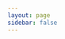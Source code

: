 ```yaml
---
layout: page
sidebar: false
---
```

<script setup>
import {
  VPTeamPage,
  VPTeamPageTitle,
  VPTeamMembers,
  VPTeamPageSection
} from 'vitepress/theme'

const members = [
  {
    avatar: 'https://www.github.com/yyx990803.png',
    name: 'Ayoub Otmani',
    title: 'Entraîneur, 3ème DAN, Directeur technique Karaté',
    links: [
      { icon: 'twitter', link: '' }
    ]
  },
  {
    avatar: '/club/8a3a9e8f.jpg',
    name: 'Bernardo Dupont',
    title: 'Entraîneur, 4ème DAN, Référent AITO Rhône-Alpes FFK',
    links: [
      { icon: 'twitter', link: '' }
    ]
  },
  {
    avatar: 'https://www.github.com/yyx990803.png',
    name: 'Thibaud Roux',
    title: 'Entraîneur en formation',
    links: [
      { icon: 'twitter', link: '' }
    ]
  },
  {
    avatar: 'https://www.github.com/yyx990803.png',
    name: 'Geoffrey Petri',
    title: 'Président',
  },
  {
    avatar: 'https://www.github.com/yyx990803.png',
    name: 'Cyrille Protière',
    title: 'Secrétaire',
  },
  {
    avatar: 'https://www.github.com/yyx990803.png',
    name: 'Dragos Mocanu',
    title: 'Trésorier',
  },
  {
    avatar: '/club/d2e20ad1.jpg',
    name: 'Laurent Galin',
    title: 'Membre CA',
  },
]
</script>

<VPTeamPage>
  <VPTeamPageTitle>
    <template #title>
      Notre équipe
    </template>
    <template #lead>
      Ils ne portent pas tous un kimono, mais chacun a sa mission spéciale.
      Professeurs, bénévoles, maîtres de l’ombre...<br/>
      faîtes connaissance avec notre équipe.
    </template>
  </VPTeamPageTitle>
  <VPTeamMembers size="medium" :members />
  <VPTeamPageSection>
    <template #title>Informations du club</template>
    <template #lead>Voir les <a href="/docs/legal/">informations administratives</a></template>
    <template #members>
    </template>
  </VPTeamPageSection>
</VPTeamPage>